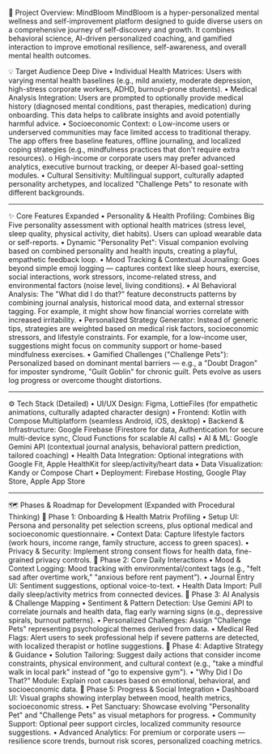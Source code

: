 🌱 Project Overview: MindBloom
MindBloom is a hyper-personalized mental wellness and self-improvement platform designed to guide diverse users on a comprehensive journey of self-discovery and growth. It combines behavioral science, AI-driven personalized coaching, and gamified interaction to improve emotional resilience, self-awareness, and overall mental health outcomes.

💡 Target Audience Deep Dive
•	Individual Health Matrices: Users with varying mental health baselines (e.g., mild anxiety, moderate depression, high-stress corporate workers, ADHD, burnout-prone students).
•	Medical Analysis Integration: Users are prompted to optionally provide medical history (diagnosed mental conditions, past therapies, medication) during onboarding. This data helps to calibrate insights and avoid potentially harmful advice.
•	Socioeconomic Context:
o	Low-income users or underserved communities may face limited access to traditional therapy. The app offers free baseline features, offline journaling, and localized coping strategies (e.g., mindfulness practices that don't require extra resources).
o	High-income or corporate users may prefer advanced analytics, executive burnout tracking, or deeper AI-based goal-setting modules.
•	Cultural Sensitivity: Multilingual support, culturally adapted personality archetypes, and localized "Challenge Pets" to resonate with different backgrounds.
________________________________________
✨ Core Features Expanded
•	Personality & Health Profiling: Combines Big Five personality assessment with optional health matrices (stress level, sleep quality, physical activity, diet habits). Users can upload wearable data or self-reports.
•	Dynamic "Personality Pet": Visual companion evolving based on combined personality and health inputs, creating a playful, empathetic feedback loop.
•	Mood Tracking & Contextual Journaling: Goes beyond simple emoji logging — captures context like sleep hours, exercise, social interactions, work stressors, income-related stress, and environmental factors (noise level, living conditions).
•	AI Behavioral Analysis: The "What did I do that?" feature deconstructs patterns by combining journal analysis, historical mood data, and external stressor tagging. For example, it might show how financial worries correlate with increased irritability.
•	Personalized Strategy Generator: Instead of generic tips, strategies are weighted based on medical risk factors, socioeconomic stressors, and lifestyle constraints. For example, for a low-income user, suggestions might focus on community support or home-based mindfulness exercises.
•	Gamified Challenges ("Challenge Pets"): Personalized based on dominant mental barriers — e.g., a "Doubt Dragon" for imposter syndrome, "Guilt Goblin" for chronic guilt. Pets evolve as users log progress or overcome thought distortions.
________________________________________
⚙️ Tech Stack (Detailed)
•	UI/UX Design: Figma, LottieFiles (for empathetic animations, culturally adapted character design)
•	Frontend: Kotlin with Compose Multiplatform (seamless Android, iOS, desktop)
•	Backend & Infrastructure: Google Firebase (Firestore for data, Authentication for secure multi-device sync, Cloud Functions for scalable AI calls)
•	AI & ML: Google Gemini API (contextual journal analysis, behavioral pattern prediction, tailored coaching)
•	Health Data Integration: Optional integrations with Google Fit, Apple HealthKit for sleep/activity/heart data
•	Data Visualization: Kandy or Compose Chart
•	Deployment: Firebase Hosting, Google Play Store, Apple App Store
________________________________________
🗺️ Phases & Roadmap for Development (Expanded with Procedural Thinking)
📍 Phase 1: Onboarding & Health Matrix Profiling
•	Setup UI: Persona and personality pet selection screens, plus optional medical and socioeconomic questionnaire.
•	Context Data: Capture lifestyle factors (work hours, income range, family structure, access to green spaces).
•	Privacy & Security: Implement strong consent flows for health data, fine-grained privacy controls.
📍 Phase 2: Core Daily Interactions
•	Mood & Context Logging: Mood tracking with environmental/context tags (e.g., "felt sad after overtime work," "anxious before rent payment").
•	Journal Entry UI: Sentiment suggestions, optional voice-to-text.
•	Health Data Import: Pull daily sleep/activity metrics from connected devices.
📍 Phase 3: AI Analysis & Challenge Mapping
•	Sentiment & Pattern Detection: Use Gemini API to correlate journals and health data, flag early warning signs (e.g., depressive spirals, burnout patterns).
•	Personalized Challenges: Assign "Challenge Pets" representing psychological themes derived from data.
•	Medical Red Flags: Alert users to seek professional help if severe patterns are detected, with localized therapist or hotline suggestions.
📍 Phase 4: Adaptive Strategy & Guidance
•	Solution Tailoring: Suggest daily actions that consider income constraints, physical environment, and cultural context (e.g., "take a mindful walk in local park" instead of "go to expensive gym").
•	"Why Did I Do That?" Module: Explain root causes based on emotional, behavioral, and socioeconomic data.
📍 Phase 5: Progress & Social Integration
•	Dashboard UI: Visual graphs showing interplay between mood, health metrics, socioeconomic stress.
•	Pet Sanctuary: Showcase evolving "Personality Pet" and "Challenge Pets" as visual metaphors for progress.
•	Community Support: Optional peer support circles, localized community resource suggestions.
•	Advanced Analytics: For premium or corporate users — resilience score trends, burnout risk scores, personalized coaching metrics.